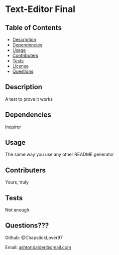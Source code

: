 # Text-Editor Final

 ## Table of Contents

  * [Description](#description)
  * [Dependencies](#dependencies)
  * [Usage](#usage)
  * [Contributers](#contributers)
  * [Tests](#tests)
  * [License](#license)
  * [Questions](#questions)

  ## Description 

  A test to prove it works

  ## Dependencies  

  Inquirer

  ## Usage 

  The same way you use any other README generator

  ## Contributers 

  Yours, truly

  ## Tests 

  Not enough

  ## Questions???

Github: @ChapstickLover97

Email: ashtonbalder@gmail.com